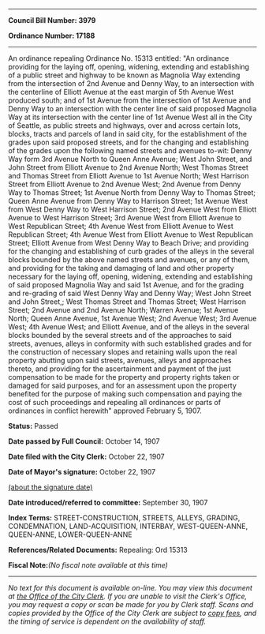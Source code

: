

********

**Council Bill Number: 3979**
   
**Ordinance Number: 17188**
********

 An ordinance repealing Ordinance No. 15313 entitled: "An ordinance providing for the laying off, opening, widening, extending and establishing of a public street and highway to be known as Magnolia Way extending from the intersection of 2nd Avenue and Denny Way, to an intersection with the centerline of Elliott Avenue at the east margin of 5th Avenue West produced south; and of 1st Avenue from the intersection of 1st Avenue and Denny Way to an intersection with the center line of said proposed Magnolia Way at its intersection with the center line of 1st Avenue West all in the City of Seattle, as public streets and highways, over and across certain lots, blocks, tracts and parcels of land in said city, for the establishment of the grades upon said proposed streets, and for the changing and establishing of the grades upon the following named streets and avenues to-wit: Denny Way form 3rd Avenue North to Queen Anne Avenue; West John Street, and John Street from Elliott Avenue to 2nd Avenue North; West Thomas Street and Thomas Street from Elliott Avenue to 1st Avenue North; West Harrison Street from Elliott Avenue to 2nd Avenue West; 2nd Avenue from Denny Way to Thomas Street; 1st Avenue North from Denny Way to Thomas Street; Queen Anne Avenue from Denny Way to Harrison Street; 1st Avenue West from West Denny Way to West Harrison Street; 2nd Avenue West from Elliott Avenue to West Harrison Street; 3rd Avenue West from Elliott Avenue to West Republican Street; 4th Avenue West from Elliott Avenue to West Republican Street; 4th Avenue West from Elliott Avenue to West Republican Street; Elliott Avenue from West Denny Way to Beach Drive; and providing for the changing and establishing of curb grades of the alleys in the several blocks bounded by the above named streets and avenues, or any of them, and providing for the taking and damaging of land and other property necessary for the laying off, opening, widening, extending and establishing of said proposed Magnolia Way and said 1st Avenue, and for the grading and re-grading of said West Denny Way and Denny Way; West John Street and John Street,; West Thomas Street and Thomas Street; West Harrison Street; 2nd Avenue and 2nd Avenue North; Warren Avenue; 1st Avenue North; Queen Anne Avenue, 1st Avenue West; 2nd Avenue West; 3rd Avenue West; 4th Avenue West; and Elliott Avenue, and of the alleys in the several blocks bounded by the several streets and of the approaches to said streets, avenues, alleys in conformity with such established grades and for the construction of necessary slopes and retaining walls upon the real property abutting upon said streets, avenues, alleys and approaches thereto, and providing for the ascertainment and payment of the just compensation to be made for the property and property rights taken or damaged for said purposes, and for an assessment upon the property benefited for the purpose of making such compensation and paying the cost of such proceedings and repealing all ordinances or parts of ordinances in conflict herewith" approved February 5, 1907.

**Status:** Passed
   
**Date passed by Full Council:** October 14, 1907
   
**Date filed with the City Clerk:** October 22, 1907
   
**Date of Mayor's signature:** October 22, 1907
   
[(about the signature date)](/~public/approvaldate.htm)
   
   
   
**Date introduced/referred to committee:** September 30, 1907
   
   
**Index Terms:** STREET-CONSTRUCTION, STREETS, ALLEYS, GRADING, CONDEMNATION, LAND-ACQUISITION, INTERBAY, WEST-QUEEN-ANNE, QUEEN-ANNE, LOWER-QUEEN-ANNE

**References/Related Documents:** Repealing: Ord 15313

**Fiscal Note:**_(No fiscal note available at this time)_
********

_No text for this document is available on-line. You may view this document at [the Office of the City Clerk](http://www.seattle.gov/leg/clerk/contactUs.htm). If you are unable to visit the Clerk's Office, you may request a copy or scan be made for you by Clerk staff. Scans and copies provided by the Office of the City Clerk are subject to [copy fees](http://clerk.seattle.gov/~public/clerkfees.htm), and the timing of service is dependent on the availability of staff._


